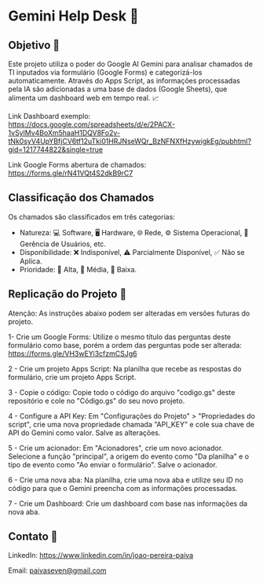 # Gemini Help Desk 🤖

## Objetivo 🎯

Este projeto utiliza o poder do Google AI Gemini para analisar chamados de TI inputados via formulário (Google Forms) e categorizá-los automaticamente. Através do Apps Script, as informações processadas pela IA são adicionadas a uma base de dados (Google Sheets), que alimenta um dashboard web em tempo real. 📈

Link Dashboard exemplo: https://docs.google.com/spreadsheets/d/e/2PACX-1vSylMv4BoXm5haaH1DQV8Fo2v-tNk0syV4UpYBfjCV6tf12uTki01HRJNseWQr_BzNFNXfHzywigkEg/pubhtml?gid=1217744822&single=true

Link Google Forms abertura de chamados: https://forms.gle/rN41VQt4S2dkB9rC7

## Classificação dos Chamados

Os chamados são classificados em três categorias:

* Natureza: 💻 Software, 🖥️ Hardware, 🌐 Rede, ⚙️ Sistema Operacional, 👥 Gerência de Usuários, etc.
* Disponibilidade: ❌ Indisponível, ⚠️ Parcialmente Disponível, ✅ Não se Aplica.
* Prioridade: 🔺 Alta, 🔶 Média, 🔷 Baixa.
  
## Replicação do Projeto 🔨

Atenção: As instruções abaixo podem ser alteradas em versões futuras do projeto.

1- Crie um Google Forms: Utilize o mesmo título das perguntas deste formulário como base, porém a ordem das perguntas pode ser alterada: https://forms.gle/VH3wEYi3cfzmCSJg6

2 - Crie um projeto Apps Script: Na planilha que recebe as respostas do formulário, crie um projeto Apps Script.

3 - Copie o código: Copie todo o código do arquivo "codigo.gs" deste repositório e cole no "Código.gs" do seu novo projeto.

4 - Configure a API Key: Em "Configurações do Projeto" > "Propriedades do script", crie uma nova propriedade chamada "API_KEY" e cole sua chave de API do Gemini como valor. Salve as alterações.

5 - Crie um acionador: Em "Acionadores", crie um novo acionador. Selecione a função "principal", a origem do evento como "Da planilha" e o tipo de evento como "Ao enviar o formulário". Salve o acionador.

6 - Crie uma nova aba: Na planilha, crie uma nova aba e utilize seu ID no código para que o Gemini preencha com as informações processadas.

7 - Crie um Dashboard: Crie um dashboard com base nas informações da nova aba.

## Contato 🤝

LinkedIn: https://www.linkedin.com/in/joao-pereira-paiva

Email: paivaseven@gmail.com
